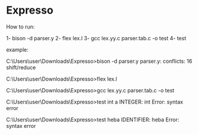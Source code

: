 # Expresso


How to run:

1- bison -d parser.y
2- flex lex.l
3- gcc lex.yy.c parser.tab.c -o test
4- test


example:


C:\Users\user\Downloads\Expresso>bison -d parser.y
parser.y: conflicts: 16 shift/reduce

C:\Users\user\Downloads\Expresso>flex lex.l

C:\Users\user\Downloads\Expresso>gcc lex.yy.c parser.tab.c -o test

C:\Users\user\Downloads\Expresso>test
int a
INTEGER: int
Error: syntax error

C:\Users\user\Downloads\Expresso>test
heba
IDENTIFIER: heba
Error: syntax error
